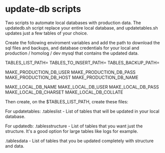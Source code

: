 # update-db scripts

Two scripts to automate local databases with production data. The updatedb.sh script replace your entire local database, and updatetables.sh updates just a few tables of your choice.

Create the following enviroment variables and add the path to download the sql files and backups, and database credentials for your local and production / homolog / dev mysql that contains the updated data.

TABLES_LIST_PATH=
TABLES_TO_INSERT_PATH=
TABLES_BACKUP_PATH=

MAKE_PRODUCTION_DB_USER
MAKE_PRODUCTION_DB_PASS
MAKE_PRODUCTION_DB_HOST
MAKE_PRODUCTION_DB_NAME

MAKE_LOCAL_DB_NAME
MAKE_LOCAL_DB_USER
MAKE_LOCAL_DB_PASS
MAKE_LOCAL_DB_CHARSET
MAKE_LOCAL_DB_COLLATE


Then create, on the $TABLES_LIST_PATH, create these files:

For updatetables:
.tableslist - List of tables that will be updated in your local database.

For updatedb:
.tablesstructure - List of tables that you want just the structure. It's a good option for large tables like logs for example.

.tablesdata - List of tables that you be updated completely with structure and data.